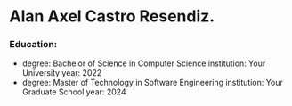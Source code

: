 # Alan Axel Castro Resendiz.

### Education:
  - degree: Bachelor of Science in Computer Science
    institution: Your University
    year: 2022
  - degree: Master of Technology in Software Engineering
    institution: Your Graduate School
    year: 2024
